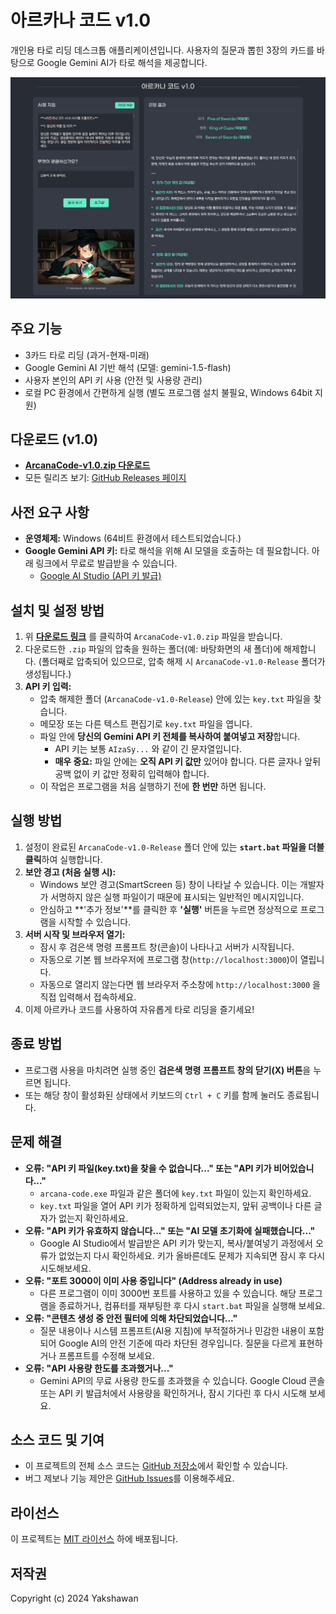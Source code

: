 # 아르카나 코드 v1.0

개인용 타로 리딩 데스크톱 애플리케이션입니다. 사용자의 질문과 뽑힌 3장의 카드를 바탕으로 Google Gemini AI가 타로 해석을 제공합니다.

![스크린샷](screenshot.png)

## 주요 기능

*   3카드 타로 리딩 (과거-현재-미래)
*   Google Gemini AI 기반 해석 (모델: gemini-1.5-flash)
*   사용자 본인의 API 키 사용 (안전 및 사용량 관리)
*   로컬 PC 환경에서 간편하게 실행 (별도 프로그램 설치 불필요, Windows 64bit 지원)

## 다운로드 (v1.0)

*   **[ArcanaCode-v1.0.zip 다운로드](https://github.com/heavyrain39/arcana-code/releases/download/v1.0/ArcanaCode-v1.0-Release.zip)**
*   모든 릴리즈 보기: [GitHub Releases 페이지](https://github.com/heavyrain39/arcana-code/releases)

## 사전 요구 사항

*   **운영체제:** Windows (64비트 환경에서 테스트되었습니다.)
*   **Google Gemini API 키:** 타로 해석을 위해 AI 모델을 호출하는 데 필요합니다. 아래 링크에서 무료로 발급받을 수 있습니다.
    *   [Google AI Studio (API 키 발급)](https://aistudio.google.com/app/apikey)

## 설치 및 설정 방법

1.  위 **[다운로드 링크](#다운로드-v10)** 를 클릭하여 `ArcanaCode-v1.0.zip` 파일을 받습니다.
2.  다운로드한 `.zip` 파일의 압축을 원하는 폴더(예: 바탕화면의 새 폴더)에 해제합니다. (폴더째로 압축되어 있으므로, 압축 해제 시 `ArcanaCode-v1.0-Release` 폴더가 생성됩니다.)
3.  **API 키 입력:**
    *   압축 해제한 폴더 (`ArcanaCode-v1.0-Release`) 안에 있는 `key.txt` 파일을 찾습니다.
    *   메모장 또는 다른 텍스트 편집기로 `key.txt` 파일을 엽니다.
    *   파일 안에 **당신의 Gemini API 키 전체를 복사하여 붙여넣고 저장**합니다.
        *   API 키는 보통 `AIzaSy...` 와 같이 긴 문자열입니다.
        *   **매우 중요:** 파일 안에는 **오직 API 키 값만** 있어야 합니다. 다른 글자나 앞뒤 공백 없이 키 값만 정확히 입력해야 합니다.
    *   이 작업은 프로그램을 처음 실행하기 전에 **한 번만** 하면 됩니다.

## 실행 방법

1.  설정이 완료된 `ArcanaCode-v1.0-Release` 폴더 안에 있는 **`start.bat` 파일을 더블클릭**하여 실행합니다.
2.  **보안 경고 (처음 실행 시):**
    *   Windows 보안 경고(SmartScreen 등) 창이 나타날 수 있습니다. 이는 개발자가 서명하지 않은 실행 파일이기 때문에 표시되는 일반적인 메시지입니다.
    *   안심하고 **'추가 정보'**를 클릭한 후 **'실행'** 버튼을 누르면 정상적으로 프로그램을 시작할 수 있습니다.
3.  **서버 시작 및 브라우저 열기:**
    *   잠시 후 검은색 명령 프롬프트 창(콘솔)이 나타나고 서버가 시작됩니다.
    *   자동으로 기본 웹 브라우저에 프로그램 창(`http://localhost:3000`)이 열립니다.
    *   자동으로 열리지 않는다면 웹 브라우저 주소창에 `http://localhost:3000` 을 직접 입력해서 접속하세요.
4.  이제 아르카나 코드를 사용하여 자유롭게 타로 리딩을 즐기세요!

## 종료 방법

*   프로그램 사용을 마치려면 실행 중인 **검은색 명령 프롬프트 창의 닫기(X) 버튼**을 누르면 됩니다.
*   또는 해당 창이 활성화된 상태에서 키보드의 `Ctrl + C` 키를 함께 눌러도 종료됩니다.

## 문제 해결

*   **오류: "API 키 파일(key.txt)을 찾을 수 없습니다..." 또는 "API 키가 비어있습니다..."**
    *   `arcana-code.exe` 파일과 같은 폴더에 `key.txt` 파일이 있는지 확인하세요.
    *   `key.txt` 파일을 열어 API 키가 정확하게 입력되었는지, 앞뒤 공백이나 다른 글자가 없는지 확인하세요.
*   **오류: "API 키가 유효하지 않습니다..." 또는 "AI 모델 초기화에 실패했습니다..."**
    *   Google AI Studio에서 발급받은 API 키가 맞는지, 복사/붙여넣기 과정에서 오류가 없었는지 다시 확인하세요. 키가 올바른데도 문제가 지속되면 잠시 후 다시 시도해보세요.
*   **오류: "포트 3000이 이미 사용 중입니다" (Address already in use)**
    *   다른 프로그램이 이미 3000번 포트를 사용하고 있을 수 있습니다. 해당 프로그램을 종료하거나, 컴퓨터를 재부팅한 후 다시 `start.bat` 파일을 실행해 보세요.
*   **오류: "콘텐츠 생성 중 안전 필터에 의해 차단되었습니다..."**
    *   질문 내용이나 시스템 프롬프트(AI용 지침)에 부적절하거나 민감한 내용이 포함되어 Google AI의 안전 기준에 따라 차단된 경우입니다. 질문을 다르게 표현하거나 프롬프트를 수정해 보세요.
*   **오류: "API 사용량 한도를 초과했거나..."**
    *   Gemini API의 무료 사용량 한도를 초과했을 수 있습니다. Google Cloud 콘솔 또는 API 키 발급처에서 사용량을 확인하거나, 잠시 기다린 후 다시 시도해 보세요.

## 소스 코드 및 기여

*   이 프로젝트의 전체 소스 코드는 [GitHub 저장소](https://github.com/heavyrain39/arcana-code)에서 확인할 수 있습니다.
*   버그 제보나 기능 제안은 [GitHub Issues](https://github.com/heavyrain39/arcana-code/issues)를 이용해주세요.

## 라이선스

이 프로젝트는 [MIT 라이선스](LICENSE) 하에 배포됩니다.

## 저작권

Copyright (c) 2024 Yakshawan
